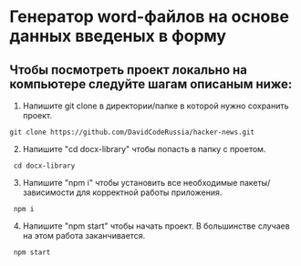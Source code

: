 # Генератор word-файлов на основе данных введеных в форму
## Чтобы посмотреть проект локально на компьютере следуйте шагам описаным ниже:

1. Напишите git clone в директории/папке в которой нужно сохранить проект.

```
git clone https://github.com/DavidCodeRussia/hacker-news.git
```

2. Напишите "cd docx-library" чтобы попасть в папку с проетом.

```
 cd docx-library
```

3. Напишите "npm i" чтобы установить все необходимые пакеты/зависимости для корректной работы приложения.

```
 npm i
```

4. Напишите "npm start" чтобы начать проект. В большинстве случаев на этом работа заканчивается.

```
 npm start
```
